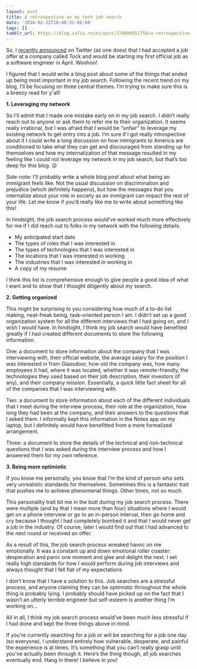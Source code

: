 ```yaml
---
layout: post
title: A retrospective on my tech job search
date: '2018-02-12T10:40:31-08:00'
tags: []
tumblr_url: https://blog.safia.rocks/post/170800851750/a-retrospective-on-my-tech-job-search
---
```

So, I [recently announced](https://twitter.com/captainsafia/status/962376788990222336) on Twitter (as one does) that I had accepted a job offer at a company called Tock and would be starting my first official job as a software engineer in April. Woohoo!

I figured that I would write a blog post about some of the things that ended up being most important in my job search. Following the recent trend on my blog, I’ll be focusing on three central themes. I’m trying to make sure this is a breezy read for y'all!

**1. Leveraging my network**

So I’ll admit that I made one mistake early on in my job search. I didn’t really reach out to anyone or ask them to refer me to their organization. It seems really irrational, but I was afraid that I would be “unfair” to leverage my existing network to get entry into a job. I’m sure if I got really introspective about it I could write a long discussion on how immigrants to America are conditioned to take what they can get and discouraged from standing up for themselves and how my internalization of that message resulted in my feeling like I could not leverage my network in my job search, but that’s too deep for this blog. 😛

Side-note: I’ll probably write a whole blog post about what being an immigrant feels like. Not the usual discussion on discrimination and prejudice (which definitely happens), but how the messages that you internalize about your role in society as an immigrant can impact the rest of your life. Let me know if you’d really like me to write about something like this!

In hindsight, the job search process would’ve worked much more effectively for me if I did reach out to folks in my network with the following details.

- My anticipated start date
- The types of roles that I was interested in
- The types of technologies that I was interested in
- The locations that I was interested in working
- The industries that I was interested in working in
- A copy of my resume

I think this list is comprehensive enough to give people a good idea of what I want and to show that I thought diligently about my search.

**2. Getting organized**

This might be surprising to you considering how much of a to-do list making, neat-freak being, task-oriented person I am. I didn’t set up a good organization system for all the different interviews that I had going on, and I wish I would have. In hindsight, I think my job search would have benefited greatly if I had created different documents to store the following information.

One: a document to store information about the company that I was interviewing with, their official website, the average salary for the position I was interested in from Glassdoor, how old the company was, how many employees it had, where it was located, whether it was remote-friendly, the technologies they used based on their job description, their investors (if any), and their company mission. Essentially, a quick little fact sheet for all of the companies that I was interviewing with.

Two: a document to store information about each of the different individuals that I meet during the interview process, their role at the organization, how long they had been at the company, and their answers to the questions that I asked them. I informally kept this information in the Notes app on my laptop, but I definitely would have benefitted from a more formalized arrangement.

Three: a document to store the details of the technical and non-technical questions that I was asked during the interview process and how I answered them for my own reference.

**3. Being more optimistic**

If you know me personally, you know that I’m the kind of person who sets very unrealistic standards for themselves. Sometimes this is a fantastic trait that pushes me to achieve phenomenal things. Other times, not so much.

This personality trait bit me in the butt during my job search process. There were multiple (and by that I mean more than four) situations where I would get on a phone interview or go to an in-person interval, then go home and cry because I thought I had completely bombed it and that I would never get a job in the industry. Of course, later I would find out that I had advanced to the next round or received an offer.

As a result of this, the job search process wreaked havoc on me emotionally. It was a constant up and down emotional roller coaster: desperation and panic one moment and glee and delight the next. I set really high standards for how I would perform during job interviews and always thought that I fell flat of my expectations

I don’t know that I have a solution to this. Job searches are a stressful process, and anyone claiming they can be optimistic throughout the whole thing is probably lying. I probably should have picked up on the fact that I wasn’t an utterly terrible engineer but self-esteem is another thing I’m working on…

All in all, I think my job search process would’ve been much less stressful if I had done and kept the three things above in mind.

If you’re currently searching for a job or will be searching for a job one day (so everyone), I understand entirely how vulnerable, desperate, and painful the experience is at times. It’s something that you can’t really grasp until you’ve actually been through it. Here’s the thing though, all job searches eventually end. Hang in there! I believe in you!


